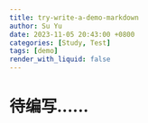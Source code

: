 ```yaml
---
title: try-write-a-demo-markdown
author: Su Yu
date: 2023-11-05 20:43:00 +0800
categories: [Study, Test]
tags: [demo]
render_with_liquid: false
---
```


# 待编写......
